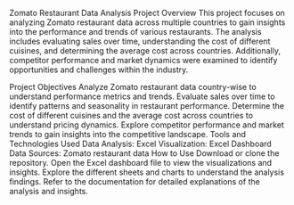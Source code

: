 Zomato Restaurant Data Analysis Project
Overview
This project focuses on analyzing Zomato restaurant data across multiple countries to gain insights into the performance and trends of various restaurants. The analysis includes evaluating sales over time, understanding the cost of different cuisines, and determining the average cost across countries. Additionally, competitor performance and market dynamics were examined to identify opportunities and challenges within the industry.

Project Objectives
Analyze Zomato restaurant data country-wise to understand performance metrics and trends.
Evaluate sales over time to identify patterns and seasonality in restaurant performance.
Determine the cost of different cuisines and the average cost across countries to understand pricing dynamics.
Explore competitor performance and market trends to gain insights into the competitive landscape.
Tools and Technologies Used
Data Analysis: Excel
Visualization: Excel Dashboard
Data Sources: Zomato restaurant data
How to Use
Download or clone the repository.
Open the Excel dashboard file to view the visualizations and insights.
Explore the different sheets and charts to understand the analysis findings.
Refer to the documentation for detailed explanations of the analysis and insights.
